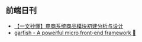 ## 前端日刊

* [【一文秒懂】电商系统商品模块初建分析与设计](https://segmentfault.com/a/1190000040855949?)
* [garfish - A powerful micro front-end framework 🚚](https://github.com/modern-js-dev/garfish)
